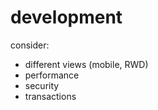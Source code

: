 # development

consider:

* different views \(mobile, RWD\)
* performance
* security
* transactions

